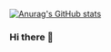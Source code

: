 [![Anurag's GitHub stats](https://github-readme-stats.vercel.app/api?romanmikh=anuraghazra)](https://github.com/anuraghazra/github-readme-stats)

### Hi there 👋

<!--
**romanmikh/romanmikh** is a ✨ _special_ ✨ repository because its `README.md` (this file) appears on your GitHub profile.

Here are some ideas to get you started:

- 🔭 I’m currently working on ...
- 🌱 I’m currently learning ...
- 👯 I’m looking to collaborate on ...
- 🤔 I’m looking for help with ...
- 💬 Ask me about ...
- 📫 How to reach me: ...
- 😄 Pronouns: ...
- ⚡ Fun fact: ...
-->
